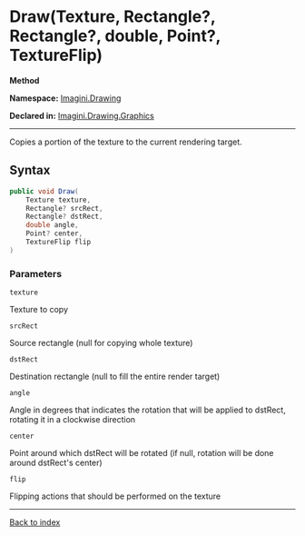 # Draw(Texture, Rectangle?, Rectangle?, double, Point?, TextureFlip)

**Method**

**Namespace:** [Imagini.Drawing](Imagini.Drawing.md)

**Declared in:** [Imagini.Drawing.Graphics](Imagini.Drawing.Graphics.md)

------



Copies a portion of the texture to the current rendering target.


## Syntax

```csharp
public void Draw(
	Texture texture,
	Rectangle? srcRect,
	Rectangle? dstRect,
	double angle,
	Point? center,
	TextureFlip flip
)
```

### Parameters

`texture`

Texture to copy

`srcRect`

Source rectangle (null for copying whole texture)

`dstRect`

Destination rectangle (null to fill the entire render target)

`angle`


Angle in degrees that indicates the rotation that will be applied
to dstRect, rotating it in a clockwise direction


`center`


Point around which dstRect will be rotated (if null, rotation will be
done around dstRect's center)


`flip`


Flipping actions that should be performed on the texture


------

[Back to index](index.md)